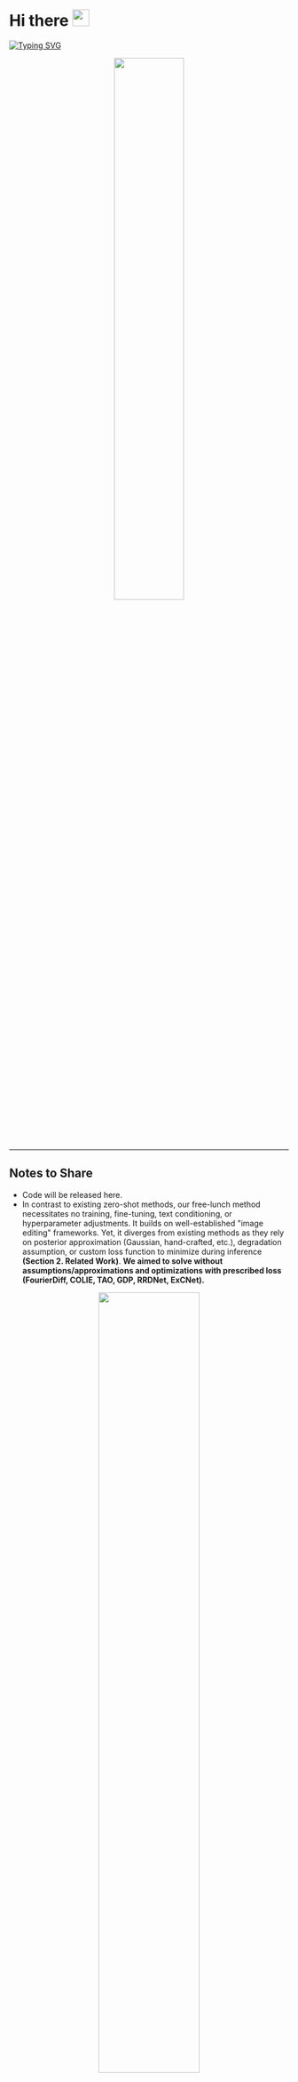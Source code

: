 #  Hi there <img src="https://raw.githubusercontent.com/MartinHeinz/MartinHeinz/master/wave.gif" width="30px">

[![Typing SVG](https://readme-typing-svg.herokuapp.com?font=Fira+Code&pause=1000&width=1000&lines=Computational+Photography%2C+Computational+Imaging%2C+Computer+Vision)](https://git.io/typing-svg)

<div align="center">
<img src="https://github.com/user-attachments/assets/020d1969-9f42-48bd-b40d-784fa92d5a1a" align="center" style="width: 50%" />
</div>  

---
## Notes to Share
- Code will be released here.
- In contrast to existing zero-shot methods, our free-lunch method necessitates no training, fine-tuning, text conditioning, or hyperparameter adjustments. It builds on well-established "image editing" frameworks. Yet, it diverges from existing methods as they rely on posterior approximation (Gaussian, hand-crafted, etc.), degradation assumption, or custom loss function to minimize during inference **(Section 2. Related Work)**. **We aimed to solve without assumptions/approximations and optimizations with prescribed loss (FourierDiff, COLIE, TAO, GDP, RRDNet, ExCNet).**

<div align="center">
  <img src="https://github.com/user-attachments/assets/058984ea-1051-471d-b1dd-70a1dd28be63" width="60%" />
</div>


